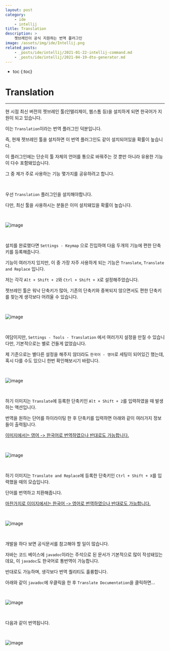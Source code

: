 ```yaml
---
layout: post
category:
    - ide
    - intellij
title: Translation
description: >
    젯브레인이 공식 지원하는 번역 플러그인
image: /assets/img/ide/Intellij.png
related_posts:
    - _posts/ide/intellij/2021-01-22-intellij-command.md
    - _posts/ide/intellij/2021-04-19-dto-generator.md
---
```


* toc
{:toc}

# Translation

---

현 시점 최신 버전의 젯브레인 툴(인텔리제이, 웹스톰 등)을 설치하게 되면 한국어가 지원이 되고 있습니다.

이는 `Translation`이라는 번역 플러그인 덕분입니다.

즉, 현재 젯브레인 툴을 설치하면 이 번역 플러그인도 같이 설치되어있을 확률이 높습니다.

이 플러그인에는 단순히 툴 자체의 언어를 통으로 바꿔주는 것 뿐만 아니라 유용한 기능이 다수 포함돼있습니다.

그 중 제가 주로 사용하는 기능 몇가지를 공유하려고 합니다.

<br />

우선 `Translation` 플러그인을 설치해야합니다.

다만, 최신 툴을 사용하시는 분들은 이미 설치돼있을 확률이 높습니다.

<br />

![image](https://user-images.githubusercontent.com/71188307/154848013-7aea49b7-351a-41e6-90d2-eae6b973c4bf.JPG)

<br />

설치를 완료했다면 `Settings - Keymap` 으로 진입하여 다음 두개의 기능에 편한 단축키를 등록해줍니다.

기능이 여러가지 있지만, 이 중 가장 자주 사용하게 되는 기능은 `Translate`, `Translate and Replace` 입니다.

저는 각각 `Alt + Shift + 2`와 `Ctrl + Shift + X`로 설정해주었습니다.

젯브레인 툴은 워낙 단축키가 많아, 기존의 단축키와 중복되지 않으면서도 편한 단축키를 찾는게 생각보다 어려울 수 있습니다.

<br />

![image](https://user-images.githubusercontent.com/71188307/154848014-e8cb78dd-0e14-4464-ae05-a88cbbda56f0.JPG)

<br />

여담이지만, `Settings - Tools - Translation` 에서 여러가지 설정을 만질 수 있습니다만, 기본적으로는 별로 건들게 없었습니다.

제 기준으로는 별다른 설정을 해주지 않더라도 `한국어 - 영어`로 세팅이 되어있긴 했는데, 혹시 다를 수도 있으니 한번 확인해보시기 바랍니다. 

<br />

![image](https://user-images.githubusercontent.com/71188307/154848264-51f61004-706f-4a5c-964f-430b4d5e17e2.JPG)

<br />

하기 이미지는 `Translate`에 등록한 단축키인 `Alt + Shift + 2`를 입력하였을 때 발생하는 액션입니다.

번역을 원하는 단어를 하이라이팅 한 후 단축키를 입력하면 아래와 같이 여러가지 정보들이 출력됩니다.

<u>이미지에서는 영어 -> 한국어로 번역하였으나 반대로도 가능합니다.</u>

<br />

![image](https://user-images.githubusercontent.com/71188307/154848015-80ded8e3-da6a-42fc-9bc1-5ac4bc269928.JPG)

<br />

하기 이미지는 `Translate and Replace`에 등록한 단축키인 `Ctrl + Shift + X`를 입력했을 때의 모습입니다.

단어를 번역하고 치환해줍니다.

<u>마찬가지로 이미지에서는 한국어 -> 영어로 번역하였으나 반대로도 가능합니다.</u>

<br />

![image](https://user-images.githubusercontent.com/71188307/154848017-353f882c-6e51-46af-a5f9-305dcf18a425.JPG)

<br />

개발을 하다 보면 공식문서를 참고해야 할 일이 많습니다.

자바는 코드 베이스에 `javadoc`이라는 주석으로 된 문서가 기본적으로 많이 작성돼있는데요, 이 `javadoc`도 한국어로 통번역이 가능합니다. 

반대로도 가능하며, 생각보다 번역 퀄리티도 훌륭합니다.

아래와 같이 `javadoc`에 우클릭을 한 후 `Translate Documentation`을 클릭하면...

<br />

![image](https://user-images.githubusercontent.com/71188307/154848018-ce37cfc3-5e04-4a76-9943-fc332e27d237.JPG)

<br />

다음과 같이 번역됩니다.

<br />

![image](https://user-images.githubusercontent.com/71188307/154848019-c0b4f206-7fc5-498c-9af1-d53d56377b53.JPG)

<br />


